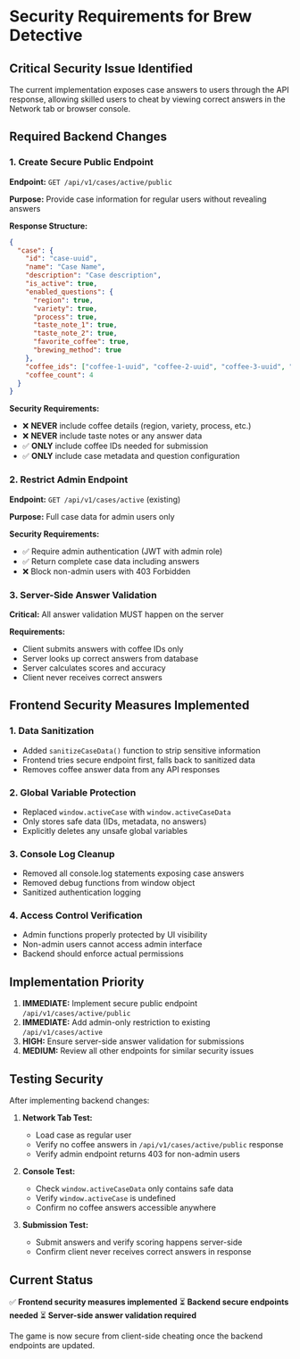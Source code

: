# Security Requirements for Brew Detective

## Critical Security Issue Identified

The current implementation exposes case answers to users through the API response, allowing skilled users to cheat by viewing correct answers in the Network tab or browser console.

## Required Backend Changes

### 1. Create Secure Public Endpoint

**Endpoint:** `GET /api/v1/cases/active/public`

**Purpose:** Provide case information for regular users without revealing answers

**Response Structure:**
```json
{
  "case": {
    "id": "case-uuid",
    "name": "Case Name",
    "description": "Case description",
    "is_active": true,
    "enabled_questions": {
      "region": true,
      "variety": true,
      "process": true,
      "taste_note_1": true,
      "taste_note_2": true,
      "favorite_coffee": true,
      "brewing_method": true
    },
    "coffee_ids": ["coffee-1-uuid", "coffee-2-uuid", "coffee-3-uuid", "coffee-4-uuid"],
    "coffee_count": 4
  }
}
```

**Security Requirements:**
- ❌ **NEVER** include coffee details (region, variety, process, etc.)
- ❌ **NEVER** include taste notes or any answer data
- ✅ **ONLY** include coffee IDs needed for submission
- ✅ **ONLY** include case metadata and question configuration

### 2. Restrict Admin Endpoint

**Endpoint:** `GET /api/v1/cases/active` (existing)

**Purpose:** Full case data for admin users only

**Security Requirements:**
- ✅ Require admin authentication (JWT with admin role)
- ✅ Return complete case data including answers
- ❌ Block non-admin users with 403 Forbidden

### 3. Server-Side Answer Validation

**Critical:** All answer validation MUST happen on the server

**Requirements:**
- Client submits answers with coffee IDs only
- Server looks up correct answers from database
- Server calculates scores and accuracy
- Client never receives correct answers

## Frontend Security Measures Implemented

### 1. Data Sanitization
- Added `sanitizeCaseData()` function to strip sensitive information
- Frontend tries secure endpoint first, falls back to sanitized data
- Removes coffee answer data from any API responses

### 2. Global Variable Protection
- Replaced `window.activeCase` with `window.activeCaseData`
- Only stores safe data (IDs, metadata, no answers)
- Explicitly deletes any unsafe global variables

### 3. Console Log Cleanup
- Removed all console.log statements exposing case answers
- Removed debug functions from window object
- Sanitized authentication logging

### 4. Access Control Verification
- Admin functions properly protected by UI visibility
- Non-admin users cannot access admin interface
- Backend should enforce actual permissions

## Implementation Priority

1. **IMMEDIATE:** Implement secure public endpoint `/api/v1/cases/active/public`
2. **IMMEDIATE:** Add admin-only restriction to existing `/api/v1/cases/active`
3. **HIGH:** Ensure server-side answer validation for submissions
4. **MEDIUM:** Review all other endpoints for similar security issues

## Testing Security

After implementing backend changes:

1. **Network Tab Test:**
   - Load case as regular user
   - Verify no coffee answers in `/api/v1/cases/active/public` response
   - Verify admin endpoint returns 403 for non-admin users

2. **Console Test:**
   - Check `window.activeCaseData` only contains safe data
   - Verify `window.activeCase` is undefined
   - Confirm no coffee answers accessible anywhere

3. **Submission Test:**
   - Submit answers and verify scoring happens server-side
   - Confirm client never receives correct answers in response

## Current Status

✅ **Frontend security measures implemented**
⏳ **Backend secure endpoints needed**
⏳ **Server-side answer validation required**

The game is now secure from client-side cheating once the backend endpoints are updated.
